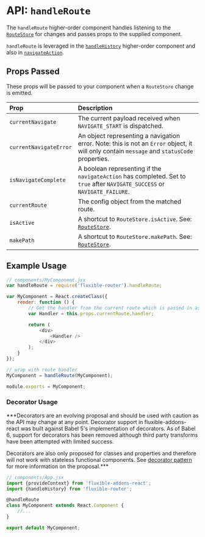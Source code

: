 # API: `handleRoute`

The `handleRoute` higher-order component handles listening to the [`RouteStore`](RouteStore.md) for changes and passes props to the supplied component.

`handleRoute` is leveraged in the [`handleHistory`](handleHistory.md) higher-order component and also in [`navigateAction`](navigateAction.md).

## Props Passed

These props will be passed to your component when a `RouteStore` change is emitted.

| Prop | Description |
|:-----|:------------|
| `currentNavigate` | The current payload received when `NAVIGATE_START` is dispatched. |
| `currentNavigateError` | An object representing a navigation error. Note: this is not an `Error` object, it will only contain `message` and `statusCode` properties. |
| `isNavigateComplete` | A boolean representing if the `navigateAction` has completed. Set to `true` after `NAVIGATE_SUCCESS` or `NAVIGATE_FAILURE`. |
| `currentRoute` | The config object from the matched route. |
| `isActive` | A shortcut to `RouteStore.isActive`. See: [`RouteStore`](RouteStore.md). |
| `makePath` | A shortcut to `RouteStore.makePath`. See: [`RouteStore`](RouteStore.md). |

## Example Usage

```js
// components/MyComponent.jsx
var handleRoute = require('fluxible-router').handleRoute;

var MyComponent = React.createClass({
    render: function () {
        // Get the handler from the current route which is passed in as prop
        var Handler = this.props.currentRoute.handler;

        return (
            <div>
                <Handler />
            </div>
        );
    }
});

// wrap with route handler
MyComponent = handleRoute(MyComponent);

module.exports = MyComponent;
```

### Decorator Usage

***Decorators are an evolving proposal and should be used with caution
as the API may change at any point. Decorator support in
fluxible-addons-react was built against Babel 5's implementation of
decorators. As of Babel 6, support for decorators has been removed although
third party transforms have been attempted with limited success.

Decorators are also only proposed for classes and properties and therefore
will not work with stateless functional components. See
[decorator pattern](https://github.com/wycats/javascript-decorators) for
more information on the proposal.***

```js
// components/App.jsx
import {provideContext} from 'fluxible-addons-react';
import {handleHistory} from 'fluxible-router';

@handleRoute
class MyComponent extends React.Component {
    //...
}

export default MyComponent;
```
